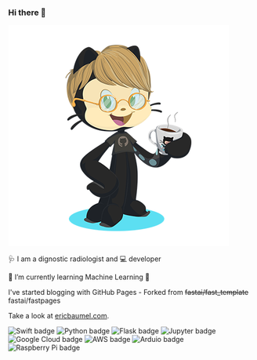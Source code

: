 ### Hi there 👋

![Eric octocat](octocat-Eric-450.png)

🩺 I am a dignostic radiologist and
💻 developer

🌱 I’m currently learning Machine Learning 🤖


I've started blogging with GitHub Pages - 
Forked from ~~fastai/fast_template~~ fastai/fastpages

Take a look at [ericbaumel.com](http://ericbaumel.com).


![Swift badge](https://img.shields.io/badge/Swift-FA7343?style=for-the-badge&logo=swift&logoColor=white) ![Python badge](https://img.shields.io/badge/Python-3776AB?style=for-the-badge&logo=python&logoColor=white) ![Flask badge](https://img.shields.io/badge/Flask-000000?style=for-the-badge&logo=flask&logoColor=white) ![Jupyter badge](https://img.shields.io/badge/Made%20with-Jupyter-orange?style=for-the-badge&logo=Jupyter)
![Google Cloud badge](https://img.shields.io/badge/Google_Cloud-4285F4?style=for-the-badge&logo=google-cloud&logoColor=white) ![AWS badge](https://img.shields.io/badge/Amazon_AWS-232F3E?style=for-the-badge&logo=amazon-aws&logoColor=white)
![Arduio badge](https://img.shields.io/badge/Arduino-00979D?style=for-the-badge&logo=Arduino&logoColor=white) ![Raspberry Pi badge](https://img.shields.io/badge/Raspberry%20Pi-A22846?style=for-the-badge&logo=Raspberry%20Pi&logoColor=white) 

<!--
**ebaumel/ebaumel** is a ✨ _special_ ✨ repository because its `README.md` (this file) appears on your GitHub profile.

Here are some ideas to get you started:

- 🔭 I’m currently working on ...
- 🌱 I’m currently learning ...
- 👯 I’m looking to collaborate on ...
- 🤔 I’m looking for help with ...
- 💬 Ask me about ...
- 📫 How to reach me: ...
- 😄 Pronouns: ...
- ⚡ Fun fact: ...
-->
